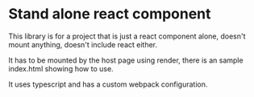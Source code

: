 # Stand alone react component

This library is for a project that is just a react component alone, doesn't mount anything, doesn't include react either.

It has to be mounted by the host page using render, there is an sample index.html showing how to use.

It uses typescript and has a custom webpack configuration.
